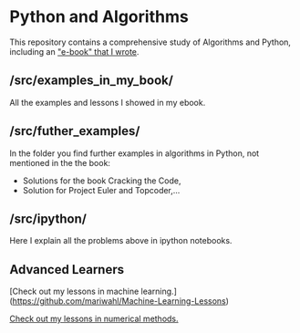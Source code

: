 Python and Algorithms
======================

This repository contains a comprehensive study of Algorithms and Python, including an ["e-book" that I wrote](http://bit.ly/python_book).



/src/examples_in_my_book/
-------------------------

All the examples and lessons I showed in my ebook.


/src/futher_examples/
---------------------

In the folder you find further examples in algorithms in Python, not mentioned in the the book:

* Solutions for the book Cracking the Code,
* Solution for Project Euler and Topcoder,...


/src/ipython/
-------------

Here I explain all the problems above in ipython notebooks.



Advanced Learners
-----------------
[Check out my lessons in machine learning.] (https://github.com/mariwahl/Machine-Learning-Lessons)



[Check out my lessons in numerical methods.](https://github.com/mariwahl/Numerical-Methods-for-Physics)


